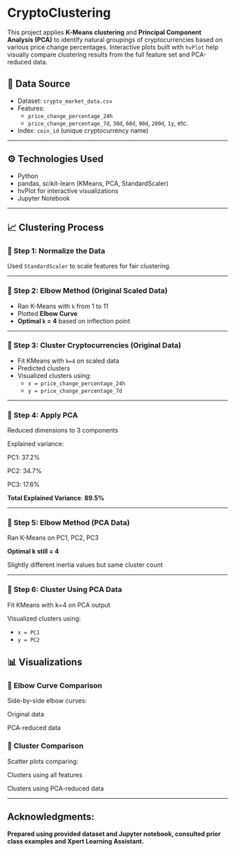 # CryptoClustering

This project applies **K-Means clustering** and **Principal Component Analysis (PCA)** to identify natural groupings of cryptocurrencies based on various price change percentages. Interactive plots built with `hvPlot` help visually compare clustering results from the full feature set and PCA-reduced data.

## 🧾 Data Source

- Dataset: `crypto_market_data.csv`
- Features:  
  - `price_change_percentage_24h`  
  - `price_change_percentage_7d`, `30d`, `60d`, `90d`, `200d`, `1y`, etc.
- Index: `coin_id` (unique cryptocurrency name)

---

## ⚙️ Technologies Used

- Python  
- pandas, scikit-learn (KMeans, PCA, StandardScaler)  
- hvPlot for interactive visualizations  
- Jupyter Notebook  

---

## 📈 Clustering Process

### 🔹 Step 1: Normalize the Data

Used `StandardScaler` to scale features for fair clustering.

---

### 🔹 Step 2: Elbow Method (Original Scaled Data)

- Ran K-Means with `k` from 1 to 11
- Plotted **Elbow Curve**
- **Optimal `k` = 4** based on inflection point

---

### 🔹 Step 3: Cluster Cryptocurrencies (Original Data)

- Fit KMeans with `k=4` on scaled data
- Predicted clusters
- Visualized clusters using:
  - `x = price_change_percentage_24h`  
  - `y = price_change_percentage_7d`

---

### 🔹 Step 4: Apply PCA
Reduced dimensions to 3 components

Explained variance:

PC1: 37.2%

PC2: 34.7%

PC3: 17.6%

**Total Explained Variance**: **89.5%**

---

### 🔹 Step 5: Elbow Method (PCA Data)
Ran K-Means on PC1, PC2, PC3

**Optimal k still = 4**

Slightly different inertia values but same cluster count

---

### 🔹 Step 6: Cluster Using PCA Data
Fit KMeans with k=4 on PCA output

Visualized clusters using:
  - `x = PC1`
  - `y = PC2`

## 📊 Visualizations
### 🔸 Elbow Curve Comparison
Side-by-side elbow curves:

Original data

PCA-reduced data

### 🔸 Cluster Comparison
Scatter plots comparing:

Clusters using all features

Clusters using PCA-reduced data

---

## Acknowledgments: 
**Prepared using provided dataset and Jupyter notebook, consulted prior class examples and Xpert Learning Assistant.**